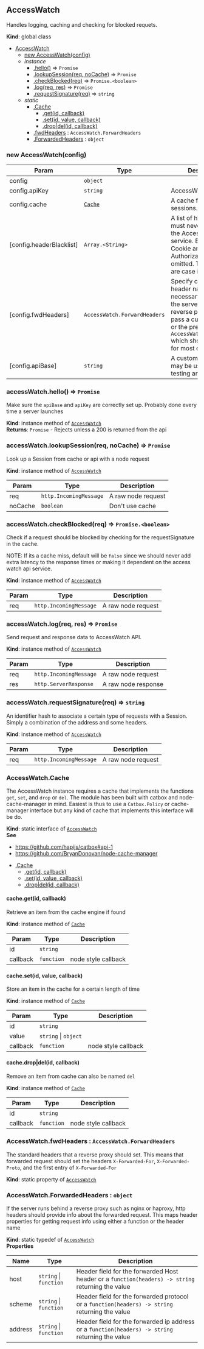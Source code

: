 <a name="AccessWatch"></a>

## AccessWatch
Handles logging, caching and checking for blocked requets.

**Kind**: global class  

* [AccessWatch](#AccessWatch)
    * [new AccessWatch(config)](#new_AccessWatch_new)
    * _instance_
        * [.hello()](#AccessWatch+hello) ⇒ <code>Promise</code>
        * [.lookupSession(req, noCache)](#AccessWatch+lookupSession) ⇒ <code>Promise</code>
        * [.checkBlocked(req)](#AccessWatch+checkBlocked) ⇒ <code>Promise.&lt;boolean&gt;</code>
        * [.log(req, res)](#AccessWatch+log) ⇒ <code>Promise</code>
        * [.requestSignature(req)](#AccessWatch+requestSignature) ⇒ <code>string</code>
    * _static_
        * [.Cache](#AccessWatch.Cache)
            * [.get(id, callback)](#AccessWatch.Cache+get)
            * [.set(id, value, callback)](#AccessWatch.Cache+set)
            * [.drop|del(id, callback)](#AccessWatch.Cache+drop|del)
        * [.fwdHeaders](#AccessWatch.fwdHeaders) : <code>AccessWatch.ForwardHeaders</code>
        * [.ForwardedHeaders](#AccessWatch.ForwardedHeaders) : <code>object</code>

<a name="new_AccessWatch_new"></a>

### new AccessWatch(config)

| Param | Type | Description |
| --- | --- | --- |
| config | <code>object</code> |  |
| config.apiKey | <code>string</code> | AccessWatch api key |
| config.cache | <code>[Cache](#AccessWatch.Cache)</code> | A cache for storing sessions. |
| [config.headerBlacklist] | <code>Array.&lt;String&gt;</code> | A list of headers that must never be sent to the AccessWatch service. By default Cookie and Authorization are omitted. The headers are case insensitive. |
| [config.fwdHeaders] | <code>AccessWatch.ForwardHeaders</code> | Specify custom proxy header names. It is necessary to set this if the server is behind a reverse proxy. Use pass a custom object or the predefined `AccessWatch.fwdHeaders` which should sufficient for most cases. |
| [config.apiBase] | <code>string</code> | A custom api base url, may be useful for testing and debugging. |

<a name="AccessWatch+hello"></a>

### accessWatch.hello() ⇒ <code>Promise</code>
Make sure the `apiBase` and `apiKey` are correctly set up. Probably done
every time a server launches

**Kind**: instance method of <code>[AccessWatch](#AccessWatch)</code>  
**Returns**: <code>Promise</code> - Rejects unless a 200 is returned from the api  
<a name="AccessWatch+lookupSession"></a>

### accessWatch.lookupSession(req, noCache) ⇒ <code>Promise</code>
Look up a Session from cache or api with a node request

**Kind**: instance method of <code>[AccessWatch](#AccessWatch)</code>  

| Param | Type | Description |
| --- | --- | --- |
| req | <code>http.IncomingMessage</code> | A raw node request |
| noCache | <code>boolean</code> | Don't use cache |

<a name="AccessWatch+checkBlocked"></a>

### accessWatch.checkBlocked(req) ⇒ <code>Promise.&lt;boolean&gt;</code>
Check if a request should be blocked by checking for the requestSignature
in the cache.

NOTE: If its a cache miss, default will be `false` since we should never
add extra latency to the response times or making it dependent on the
access watch api service.

**Kind**: instance method of <code>[AccessWatch](#AccessWatch)</code>  

| Param | Type | Description |
| --- | --- | --- |
| req | <code>http.IncomingMessage</code> | A raw node request |

<a name="AccessWatch+log"></a>

### accessWatch.log(req, res) ⇒ <code>Promise</code>
Send request and response data to AccessWatch API.

**Kind**: instance method of <code>[AccessWatch](#AccessWatch)</code>  

| Param | Type | Description |
| --- | --- | --- |
| req | <code>http.IncomingMessage</code> | A raw node request |
| res | <code>http.ServerResponse</code> | A raw node response |

<a name="AccessWatch+requestSignature"></a>

### accessWatch.requestSignature(req) ⇒ <code>string</code>
An identifier hash to associate a certain type of requests with a Session.
Simply a combination of the address and some headers.

**Kind**: instance method of <code>[AccessWatch](#AccessWatch)</code>  

| Param | Type | Description |
| --- | --- | --- |
| req | <code>http.IncomingMessage</code> | A raw node request |

<a name="AccessWatch.Cache"></a>

### AccessWatch.Cache
The AccessWatch instance requires a cache that implements the functions
`get`, `set`, and `drop` or `del`. The module has been built with
catbox and node-cache-manager in mind. Easiest is thus to use a
`Catbox.Policy` or cache-manager interface but any kind of cache
that implements this interface will be do.

**Kind**: static interface of <code>[AccessWatch](#AccessWatch)</code>  
**See**

- https://github.com/hapijs/catbox#api-1
- https://github.com/BryanDonovan/node-cache-manager


* [.Cache](#AccessWatch.Cache)
    * [.get(id, callback)](#AccessWatch.Cache+get)
    * [.set(id, value, callback)](#AccessWatch.Cache+set)
    * [.drop|del(id, callback)](#AccessWatch.Cache+drop|del)

<a name="AccessWatch.Cache+get"></a>

#### cache.get(id, callback)
Retrieve an item from the cache engine if found

**Kind**: instance method of <code>[Cache](#AccessWatch.Cache)</code>  

| Param | Type | Description |
| --- | --- | --- |
| id | <code>string</code> |  |
| callback | <code>function</code> | node style callback |

<a name="AccessWatch.Cache+set"></a>

#### cache.set(id, value, callback)
Store an item in the cache for a certain length of time

**Kind**: instance method of <code>[Cache](#AccessWatch.Cache)</code>  

| Param | Type | Description |
| --- | --- | --- |
| id | <code>string</code> |  |
| value | <code>string</code> &#124; <code>object</code> |  |
| callback | <code>function</code> | node style callback |

<a name="AccessWatch.Cache+drop|del"></a>

#### cache.drop|del(id, callback)
Remove an item from cache can also be named `del`

**Kind**: instance method of <code>[Cache](#AccessWatch.Cache)</code>  

| Param | Type | Description |
| --- | --- | --- |
| id | <code>string</code> |  |
| callback | <code>function</code> | node style callback |

<a name="AccessWatch.fwdHeaders"></a>

### AccessWatch.fwdHeaders : <code>AccessWatch.ForwardHeaders</code>
The standard headers that a reverse proxy should set. This means that
forwarded request should set the headers `X-Forwarded-For`,
`X-Forwarded-Proto`, and the first entry of `X-Forwarded-For`

**Kind**: static property of <code>[AccessWatch](#AccessWatch)</code>  
<a name="AccessWatch.ForwardedHeaders"></a>

### AccessWatch.ForwardedHeaders : <code>object</code>
If the server runs behind a reverse proxy such as nginx or haproxy,
http headers should provide info about the forwarded request. This maps
header properties for getting request info using either a function or the
header name

**Kind**: static typedef of <code>[AccessWatch](#AccessWatch)</code>  
**Properties**

| Name | Type | Description |
| --- | --- | --- |
| host | <code>string</code> &#124; <code>function</code> | Header field for the forwarded Host header or a `function(headers) -> string` returning the value |
| scheme | <code>string</code> &#124; <code>function</code> | Header field for the forwarded protocol or a `function(headers) -> string` returning the value |
| address | <code>string</code> &#124; <code>function</code> | Header field for the forwarded ip address or a `function(headers) -> string` returning the value |

